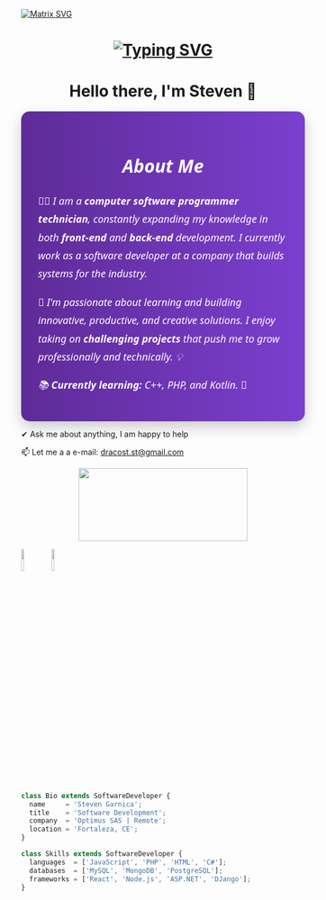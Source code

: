   [![Matrix SVG](https://raw.githubusercontent.com/rodrigograca31/rodrigograca31/master/matrix.svg)](https://www.youtube.com/watch?v=SDkAGkd4NLc) 

  <h1 align = "center">
<a href="https://git.io/typing-svg"><img src="https://readme-typing-svg.demolab.com?font=Fira+Code&size=75&duration=1400&pause=500&color=FF72FF&background=000000EE&center=true&multiline=true&width=1920&height=384&lines=Hello+there+!;+I'm+Steven+;Welcome+to+my+GitHub+" alt="Typing SVG" /></a>
</h1>
<p>
  <h1 align="center"><b>Hello there, I'm Steven 👋</b></h1>
</p>



<section style="font-family: 'Segoe UI', Tahoma, Geneva, Verdana, sans-serif; background: linear-gradient(to right, #5e2b97, #7b3fcf); color: #ffffff; padding: 30px; border-radius: 15px; max-width: 800px; margin: auto; box-shadow: 0 10px 25px rgba(0,0,0,0.2);">
  <h2 style="text-align: center; font-size: 32px; margin-bottom: 25px; font-style: italic;"> About Me </h2>
  
  <p style="font-size: 18px; line-height: 1.8; font-style: italic;">
    👨‍💻 I am a <strong>computer software programmer technician</strong>, constantly expanding my knowledge in both <strong>front-end</strong> and <strong>back-end</strong> development. I currently work as a software developer at a company that builds systems for the industry.
  </p>
  
  <p style="font-size: 18px; line-height: 1.8; font-style: italic;">
    🚀 I'm passionate about learning and building <em>innovative</em>, <em>productive</em>, and <em>creative</em> solutions. I enjoy taking on <strong>challenging projects</strong> that push me to grow professionally and technically. 💡
  </p>
  
  <p style="font-size: 18px; line-height: 1.8; font-style: italic;">
    📚 <strong>Currently learning:</strong> C++, PHP, and Kotlin. 🔧
  </p>
</section>





✔ Ask me about anything, I am happy to help


📫 Let me a a e-mail: dracost.st@gmail.com

<div style="text-align: center;">
  <a href="https://www.youtube.com/watch?v=vdB-8eLEW8g">
    <img src="https://raw.githubusercontent.com/trinib/spotify-github-profile/master/img/default.svg" height="130" width="300">
  </a>
</div>


  <code><img width="10%" src="https://vetores.org/d/visual-studio-code.svg"></code>
 <code><img width="10%" src="https://visualstudio.microsoft.com/wp-content/uploads/2021/10/Product-Icon.svg"></code>






```js


class Bio extends SoftwareDeveloper {
  name     = 'Steven Garnica';
  title    = 'Software Development';
  company  = 'Optimus SAS | Remote';
  location = 'Fortaleza, CE';
}

class Skills extends SoftwareDeveloper {
  languages  = ['JavaScript', 'PHP', 'HTML', 'C#'];
  databases  = ['MySQL', 'MongoDB', 'PostgreSQL'];
  frameworks = ['React', 'Node.js', 'ASP.NET', 'DJango'];
}
